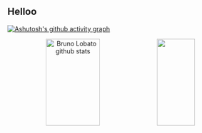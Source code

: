 ## Helloo


[![Ashutosh's github activity graph](https://github-readme-activity-graph.vercel.app/graph?username=EduardaAAmaral&bg_color=000000&color=9e4c98&line=9e4c98&point=ffffff&area=true&hide_border=true)](https://github.com/ashutosh00710/github-readme-activity-graph)


<div align="center">  
  <img width="49%" height="195px" src="https://github-readme-stats.vercel.app/api?username=EduardaAAmaral&show_icons=true&count_private=true&hide_border=true&title_color=ffff&icon_color=ffff&text_color=A7E0D8&bg_color=0d1117" alt="Bruno Lobato github stats" /> 
  <img width="41%" height="195px" src="https://github-readme-stats.vercel.app/api/top-langs/?username=EduardaAAmaral&layout=compact&hide_border=true&title_color=ffff&text_color=ffff&bg_color=0d1117" />
</div>

